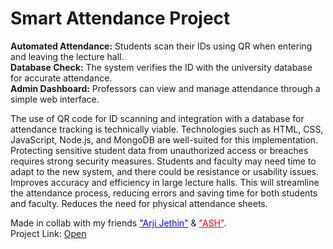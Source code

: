 <h1>Smart Attendance Project</h1>
<p><b>Automated Attendance:</b> Students scan their IDs using QR when
entering and leaving the lecture hall.<br>
<b>Database Check:</b> The system verifies the ID with the university
database for accurate attendance.<br>
<b>Admin Dashboard:</b> Professors can view and manage attendance
through a simple web interface.</p>
<p>The use of QR code for ID
scanning and integration with
a database for attendance
tracking is technically viable.
Technologies such as HTML,
CSS, JavaScript, Node.js, and
MongoDB are well-suited for
this implementation. Protecting sensitive student
data from unauthorized access
or breaches requires strong
security measures. Students
and faculty may need time to
adapt to the new system, and
there could be resistance or
usability issues. Improves accuracy and
efficiency in large lecture halls.
This will streamline the
attendance process, reducing
errors and saving time for both
students and faculty. Reduces
the need for physical
attendance sheets.</p>
Made in collab with my friends  <a style="color: blue" href="https://github.com/ArjiJethin" target=_blank>"Arji Jethin"</a> & <a style="color: red" href="https://github.com/ayushsingh08-dsa" target=_blank>"ASH"</a>. <br>
Project Link: <a href="https://alurubalakarthikeya.github.io/smartAttendance/">Open</a>
